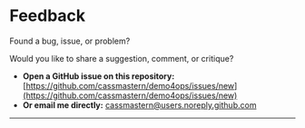 # Feedback

Found a bug, issue, or problem?

Would you like to share a suggestion, comment, or critique?

* **Open a GitHub issue on this repository:**
  [https://github.com/cassmastern/demo4ops/issues/new](https://github.com/cassmastern/demo4ops/issues/new)
* **Or email me directly:** [cassmastern@users.noreply.github.com](mailto:cassmastern@users.noreply.github.com)

---


